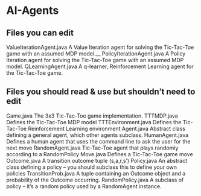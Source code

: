 # AI-Agents

## Files you can edit

ValueIterationAgent.java	A Value Iteration agent for solving the Tic-Tac-Toe game with an assumed MDP model.__
PolicyIterationAgent.java	A Policy Iteration agent for solving the Tic-Tac-Toe game with an assumed MDP model.
QLearningAgent.java	A q-learner, Reinforcement Learning agent for the Tic-Tac-Toe game.

## Files you should read & use but shouldn’t need to edit

Game.java	The 3x3 Tic-Tac-Toe game implementation.
TTTMDP.java	Defines the Tic-Tac-Toe MDP model
TTTEnvironment.java	Defines the Tic-Tac-Toe Reinforcement Learning environment
Agent.java	Abstract class defining a general agent, which other agents subclass.
HumanAgent.java	Defines a human agent that uses the command line to ask the user for the next move
RandomAgent.java	Tic-Tac-Toe agent that plays randomly according to a RandomPolicy
Move.java	Defines a Tic-Tac-Toe game move
Outcome.java	A transition outcome tuple (s,a,r,s’)
Policy.java	An abstract class defining a policy – you should subclass this to define your own policies
TransitionProb.java	A tuple containing an Outcome object and a probability of the Outcome occurring.
RandomPolicy.java	A subclass of policy – it’s a random policy used by a RandomAgent instance.

